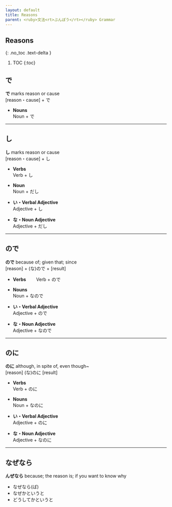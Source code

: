 ```yaml
---
layout: default
title: Reasons
parent: <ruby>文法<rt>ぶんぽう</rt></ruby> Grammar
---
```


## Reasons
{: .no_toc .text-delta }

1. TOC
{:toc}

## で

**で** marks reason or cause  
[reason・cause] + で

- **Nouns**  
  Noun + で

---

## し

**し** marks reason or cause  
[reason・cause] + し

- **Verbs**  
  Verb + し

- **Noun**  
  Noun + だし

- **い・Verbal Adjective**  
  Adjective + し

- **な・Noun Adjective**  
  Adjective + だし

---

## ので

**ので** because of; given that; since  
[reason] + (な)ので + [result]

- **Verbs**　　
  Verb + ので

- **Nouns**  
  Noun + なので

- **い・Verbal Adjective**  
  Adjective + ので

- **な・Noun Adjective**  
  Adjective + なので

---

## のに

**のに** although, in spite of, even though~  
[reason] (な)のに [result]

- **Verbs**  
  Verb + のに

- **Nouns**  
  Noun + なのに

- **い・Verbal Adjective**  
  Adjective + のに

- **な・Noun Adjective**  
  Adjective + なのに

---

## なぜなら

**んぜなら** because; the reason is; if you want to know why
- なぜなら(ば)
- なぜかというと
- どうしてかというと